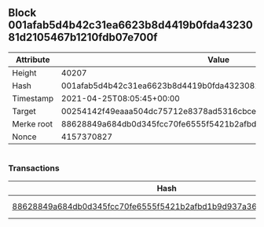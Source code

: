 ## Block 001afab5d4b42c31ea6623b8d4419b0fda4323081d2105467b1210fdb07e700f

Attribute | Value
--- | ---
Height | 40207
Hash | 001afab5d4b42c31ea6623b8d4419b0fda4323081d2105467b1210fdb07e700f
Timestamp | 2021-04-25T08:05:45+00:00
Target | 00254142f49eaaa504dc75712e8378ad5316cbcead634704b3734b6271167cc4
Merke root | 88628849a684db0d345fcc70fe6555f5421b2afbd1b9d937a36e80191cb508b9
Nonce | 4157370827

```

```

### Transactions

Hash | Amount
--- | ---
[88628849a684db0d345fcc70fe6555f5421b2afbd1b9d937a36e80191cb508b9](88628849a684db0d345fcc70fe6555f5421b2afbd1b9d937a36e80191cb508b9.md) | 10.00000000 SKEPTI 
